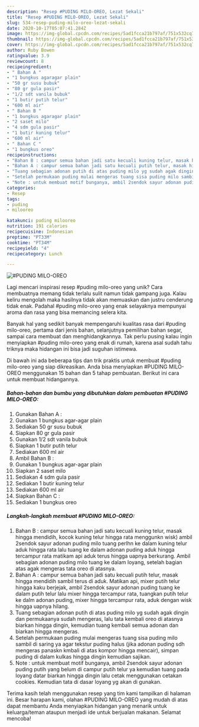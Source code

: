 ```yaml
---
description: "Resep #PUDING MILO-OREO, Lezat Sekali"
title: "Resep #PUDING MILO-OREO, Lezat Sekali"
slug: 534-resep-puding-milo-oreo-lezat-sekali
date: 2020-10-17T05:07:41.284Z
image: https://img-global.cpcdn.com/recipes/5ad1fcca21b797af/751x532cq70/puding-milo-oreo-foto-resep-utama.jpg
thumbnail: https://img-global.cpcdn.com/recipes/5ad1fcca21b797af/751x532cq70/puding-milo-oreo-foto-resep-utama.jpg
cover: https://img-global.cpcdn.com/recipes/5ad1fcca21b797af/751x532cq70/puding-milo-oreo-foto-resep-utama.jpg
author: Ruby Bowen
ratingvalue: 3.9
reviewcount: 8
recipeingredient:
- " Bahan A "
- "1 bungkus agaragar plain"
- "50 gr susu bubuk"
- "80 gr gula pasir"
- "1/2 sdt vanila bubuk"
- "1 butir putih telur"
- "600 ml air"
- " Bahan B "
- "1 bungkus agaragar plain"
- "2 saset milo"
- "4 sdm gula pasir"
- "1 butir kuning telur"
- "600 ml air"
- " Bahan C "
- "1 bungkus oreo"
recipeinstructions:
- "Bahan B : campur semua bahan jadi satu kecuali kuning telur, masak hingga mendidih, kocok kuning telur hingga rata menggunkn wisk) ambil 2sendok sayur adonan puding milo tuang perlhn ke dalam kuning telur aduk hingga rata lalu tuang ke dalam adonan puding aduk hingga tercampur rata matikam api aduk terus hingga uapnya berkurang. Ambil sebagian adonan puding milo tuang ke dalam loyang, setelah bagian atas agak mengeras tata oreo di atasnya."
- "Bahan A : campur semua bahan jadi satu kecuali putih telur, masak hingga mendidih sambil terus di aduk. Matikan api, mixer putih telur hingga kaku berjejak, ambil 2sendok sayur adonan puding tuang ke dalam putih telur lalu mixer hingga tercampur rata, tuangkan putih telur ke dalm adonan puding, mixer hingga tercampur rata, aduk dengan wisk hingga uapnya hilang."
- "Tuang sebagian adonan putih di atas puding milo yg sudah agak dingin dan permukaanya sudah mengeras, lalu tata kembali oreo di atasnya biarkan hingga dingin, kemudian tuang kembali semua adonan dan biarkan hingga mengeras."
- "Setelah permukaan puding mulai mengeras tuang sisa puding milo sambil di saring ya agar tekstur puding halus (jika adonan puding sdh mengeras panaskn kmbali di atas kompor hingga mencair), simpan puding di dalam kulkas hingga dingin kemudian sajikan."
- "Note : untuk membuat motif bunganya, ambil 2sendok sayur adonan puding putih yang belum di campur putih telur ya kemudian tuang pada loyang datar biarkan hingga dingin lalu cetak menggunakan cetakan cookies. Kemudian tata di dasar loyang yg akan di gunakan."
categories:
- Resep
tags:
- puding
- milooreo

katakunci: puding milooreo 
nutrition: 191 calories
recipecuisine: Indonesian
preptime: "PT33M"
cooktime: "PT34M"
recipeyield: "4"
recipecategory: Lunch

---
```



![#PUDING MILO-OREO](https://img-global.cpcdn.com/recipes/5ad1fcca21b797af/751x532cq70/puding-milo-oreo-foto-resep-utama.jpg)

Lagi mencari inspirasi resep #puding milo-oreo yang unik? Cara membuatnya memang tidak terlalu sulit namun tidak gampang juga. Kalau keliru mengolah maka hasilnya tidak akan memuaskan dan justru cenderung tidak enak. Padahal #puding milo-oreo yang enak selayaknya mempunyai aroma dan rasa yang bisa memancing selera kita.

Banyak hal yang sedikit banyak mempengaruhi kualitas rasa dari #puding milo-oreo, pertama dari jenis bahan, selanjutnya pemilihan bahan segar, sampai cara membuat dan menghidangkannya. Tak perlu pusing kalau ingin menyiapkan #puding milo-oreo yang enak di rumah, karena asal sudah tahu triknya maka hidangan ini bisa jadi suguhan istimewa.




Di bawah ini ada beberapa tips dan trik praktis untuk membuat #puding milo-oreo yang siap dikreasikan. Anda bisa menyiapkan #PUDING MILO-OREO menggunakan 15 bahan dan 5 tahap pembuatan. Berikut ini cara untuk membuat hidangannya.

<!--inarticleads1-->

##### Bahan-bahan dan bumbu yang dibutuhkan dalam pembuatan #PUDING MILO-OREO:

1. Gunakan  Bahan A :
1. Gunakan 1 bungkus agar-agar plain
1. Sediakan 50 gr susu bubuk
1. Siapkan 80 gr gula pasir
1. Gunakan 1/2 sdt vanila bubuk
1. Siapkan 1 butir putih telur
1. Sediakan 600 ml air
1. Ambil  Bahan B :
1. Gunakan 1 bungkus agar-agar plain
1. Siapkan 2 saset milo
1. Sediakan 4 sdm gula pasir
1. Sediakan 1 butir kuning telur
1. Sediakan 600 ml air
1. Siapkan  Bahan C :
1. Sediakan 1 bungkus oreo




<!--inarticleads2-->

##### Langkah-langkah membuat #PUDING MILO-OREO:

1. Bahan B : campur semua bahan jadi satu kecuali kuning telur, masak hingga mendidih, kocok kuning telur hingga rata menggunkn wisk) ambil 2sendok sayur adonan puding milo tuang perlhn ke dalam kuning telur aduk hingga rata lalu tuang ke dalam adonan puding aduk hingga tercampur rata matikam api aduk terus hingga uapnya berkurang. Ambil sebagian adonan puding milo tuang ke dalam loyang, setelah bagian atas agak mengeras tata oreo di atasnya.
1. Bahan A : campur semua bahan jadi satu kecuali putih telur, masak hingga mendidih sambil terus di aduk. Matikan api, mixer putih telur hingga kaku berjejak, ambil 2sendok sayur adonan puding tuang ke dalam putih telur lalu mixer hingga tercampur rata, tuangkan putih telur ke dalm adonan puding, mixer hingga tercampur rata, aduk dengan wisk hingga uapnya hilang.
1. Tuang sebagian adonan putih di atas puding milo yg sudah agak dingin dan permukaanya sudah mengeras, lalu tata kembali oreo di atasnya biarkan hingga dingin, kemudian tuang kembali semua adonan dan biarkan hingga mengeras.
1. Setelah permukaan puding mulai mengeras tuang sisa puding milo sambil di saring ya agar tekstur puding halus (jika adonan puding sdh mengeras panaskn kmbali di atas kompor hingga mencair), simpan puding di dalam kulkas hingga dingin kemudian sajikan.
1. Note : untuk membuat motif bunganya, ambil 2sendok sayur adonan puding putih yang belum di campur putih telur ya kemudian tuang pada loyang datar biarkan hingga dingin lalu cetak menggunakan cetakan cookies. Kemudian tata di dasar loyang yg akan di gunakan.




Terima kasih telah menggunakan resep yang tim kami tampilkan di halaman ini. Besar harapan kami, olahan #PUDING MILO-OREO yang mudah di atas dapat membantu Anda menyiapkan hidangan yang menarik untuk keluarga/teman ataupun menjadi ide untuk berjualan makanan. Selamat mencoba!

